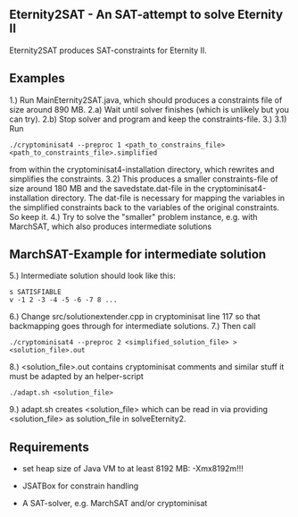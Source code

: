 Eternity2SAT - An SAT-attempt to solve Eternity II 
--------------------------------------------------

Eternity2SAT produces SAT-constraints for Eternity II.

Examples
--------

1.) Run MainEternity2SAT.java, which should produces a constraints file of size around 890 MB.
2.a) Wait until solver finishes (which is unlikely but you can try).
2.b) Stop solver and program and keep the constraints-file.
3.)
3.1) Run
```
./cryptominisat4 --preproc 1 <path_to_constrains_file> <path_to_constraints_file>.simplified
```
from within the cryptominisat4-installation directory, which rewrites and simplifies the constraints.
3.2) This produces a smaller constraints-file of size around 180 MB and the savedstate.dat-file in the cryptominisat4-installation directory. The dat-file is necessary for mapping the variables in the simplified constraints back to the variables of the original constraints. So keep it.
4.) Try to solve the "smaller" problem instance, e.g. with MarchSAT, which also produces intermediate solutions

MarchSAT-Example for intermediate solution
------------------------------------------

5.) Intermediate solution should look like this:
```
s SATISFIABLE
v -1 2 -3 -4 -5 -6 -7 8 ...
```
6.) Change src/solutionextender.cpp in cryptominisat line 117 so that backmapping goes through for intermediate solutions.
7.) Then call 
```
./cryptominisat4 --preproc 2 <simplified_solution_file> > <solution_file>.out
```
8.) <solution_file>.out contains cryptominisat comments and similar stuff it must be adapted by an helper-script
```
./adapt.sh <solution_file>
```
9.) adapt.sh creates <solution_file> which can be read in via providing <solution_file> as solution_file in solveEternity2.
 

Requirements
------------

- set heap size of Java VM to at least 8192 MB: -Xmx8192m!!!

- JSATBox for constrain handling

- A SAT-solver, e.g. MarchSAT and/or cryptominisat